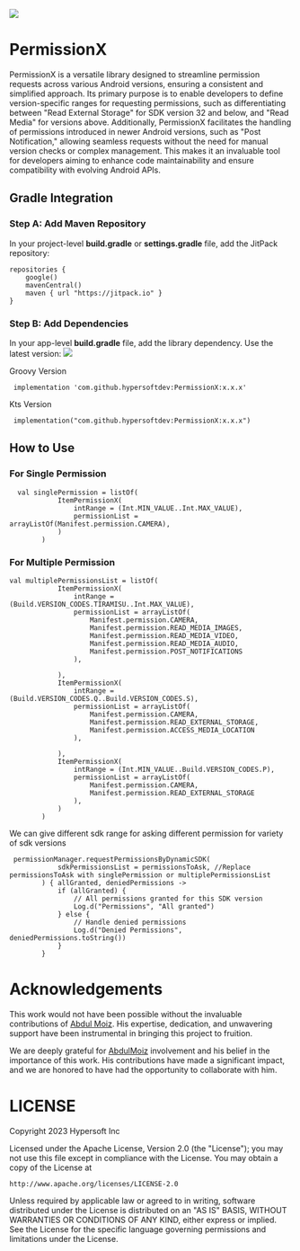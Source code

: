 [![](https://jitpack.io/v/hypersoftdev/PermissionX.svg)](https://jitpack.io/#hypersoftdev/PermissionX)

# PermissionX

PermissionX is a versatile library designed to streamline permission requests across various Android versions, ensuring a consistent and simplified approach. Its primary purpose is to enable developers to define version-specific ranges for requesting permissions, such as differentiating between "Read External Storage" for SDK version 32 and below, and "Read Media" for versions above. Additionally, PermissionX facilitates the handling of permissions introduced in newer Android versions, such as "Post Notification," allowing seamless requests without the need for manual version checks or complex management. This makes it an invaluable tool for developers aiming to enhance code maintainability and ensure compatibility with evolving Android APIs.

## Gradle Integration

### Step A: Add Maven Repository

In your project-level **build.gradle** or **settings.gradle** file, add the JitPack repository:
```
repositories {
    google()
    mavenCentral()
    maven { url "https://jitpack.io" }
}
```  

### Step B: Add Dependencies

In your app-level **build.gradle** file, add the library dependency. Use the latest version: [![](https://jitpack.io/v/hypersoftdev/PermissionX.svg)](https://jitpack.io/#hypersoftdev/PermissionX)

Groovy Version
```
 implementation 'com.github.hypersoftdev:PermissionX:x.x.x'
```
Kts Version
```
 implementation("com.github.hypersoftdev:PermissionX:x.x.x")
```

## How to Use


### For Single Permission
```
  val singlePermission = listOf(
            ItemPermissionX(
                intRange = (Int.MIN_VALUE..Int.MAX_VALUE),
                permissionList = arrayListOf(Manifest.permission.CAMERA),
            )
        )
```

### For Multiple Permission
```
val multiplePermissionsList = listOf(
            ItemPermissionX(
                intRange = (Build.VERSION_CODES.TIRAMISU..Int.MAX_VALUE),
                permissionList = arrayListOf(
                    Manifest.permission.CAMERA,
                    Manifest.permission.READ_MEDIA_IMAGES,
                    Manifest.permission.READ_MEDIA_VIDEO,
                    Manifest.permission.READ_MEDIA_AUDIO,
                    Manifest.permission.POST_NOTIFICATIONS
                ),

            ),
            ItemPermissionX(
                intRange = (Build.VERSION_CODES.Q..Build.VERSION_CODES.S),
                permissionList = arrayListOf(
                    Manifest.permission.CAMERA,
                    Manifest.permission.READ_EXTERNAL_STORAGE,
                    Manifest.permission.ACCESS_MEDIA_LOCATION
                ),

            ),
            ItemPermissionX(
                intRange = (Int.MIN_VALUE..Build.VERSION_CODES.P),
                permissionList = arrayListOf(
                    Manifest.permission.CAMERA,
                    Manifest.permission.READ_EXTERNAL_STORAGE
                ),
            )
        )
```

We can give different sdk range for asking different permission for variety of sdk versions

```
 permissionManager.requestPermissionsByDynamicSDK(
            sdkPermissionsList = permissionsToAsk, //Replace permissionsToAsk with singlePermission or multiplePermissionsList
        ) { allGranted, deniedPermissions ->
            if (allGranted) {
                // All permissions granted for this SDK version
                Log.d("Permissions", "All granted")
            } else {
                // Handle denied permissions
                Log.d("Denied Permissions", deniedPermissions.toString())
            }
        }
```

# Acknowledgements

This work would not have been possible without the invaluable contributions of [Abdul Moiz](https://github.com/devsekiro). His expertise, dedication, and unwavering support have been instrumental in bringing this project to fruition.

We are deeply grateful for [AbdulMoiz](https://github.com/devsekiro) involvement and his belief in the importance of this work. His contributions have made a significant impact, and we are honored to have had the opportunity to collaborate with him.

# LICENSE

Copyright 2023 Hypersoft Inc

Licensed under the Apache License, Version 2.0 (the "License");
you may not use this file except in compliance with the License.
You may obtain a copy of the License at

    http://www.apache.org/licenses/LICENSE-2.0

Unless required by applicable law or agreed to in writing, software
distributed under the License is distributed on an "AS IS" BASIS,
WITHOUT WARRANTIES OR CONDITIONS OF ANY KIND, either express or implied.
See the License for the specific language governing permissions and
limitations under the License.
